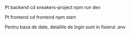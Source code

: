 Pt backend
cd sneakers-project
npm run dev

Pt frontend
cd frontend
npm start

Pentru baza de date, detaliile de login sunt in fisierul .env
